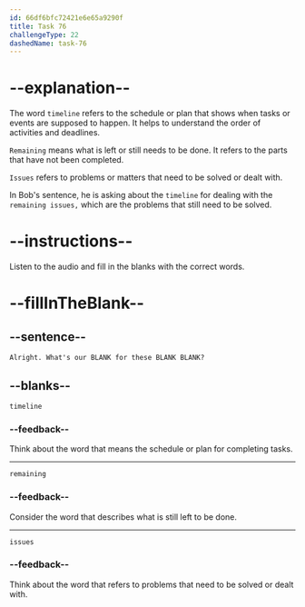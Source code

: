 ```yaml
---
id: 66df6bfc72421e6e65a9290f
title: Task 76
challengeType: 22
dashedName: task-76
---
```

<!--
AUDIO REFERENCE:
Bob: Alright. What's our timeline for these remaining issues?
-->

# --explanation--

The word `timeline` refers to the schedule or plan that shows when tasks or events are supposed to happen. It helps to understand the order of activities and deadlines.

`Remaining` means what is left or still needs to be done. It refers to the parts that have not been completed.

`Issues` refers to problems or matters that need to be solved or dealt with.

In Bob's sentence, he is asking about the `timeline` for dealing with the `remaining issues,` which are the problems that still need to be solved.

# --instructions--

Listen to the audio and fill in the blanks with the correct words.

# --fillInTheBlank--

## --sentence--

`Alright. What's our BLANK for these BLANK BLANK?`

## --blanks--

`timeline`

### --feedback--

Think about the word that means the schedule or plan for completing tasks.

---

`remaining`

### --feedback--

Consider the word that describes what is still left to be done.

---

`issues`

### --feedback--

Think about the word that refers to problems that need to be solved or dealt with.
